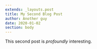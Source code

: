 ```yaml
---
extends: _layouts.post
title: My Second Blog Post
author: Another guy
date: 2020-01-02
section: body
---
```


This second post is *profoundly* interesting.
